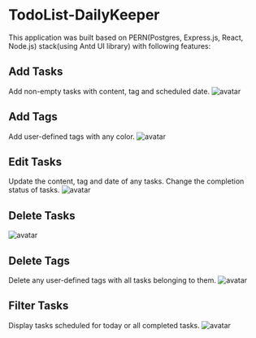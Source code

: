 # TodoList-DailyKeeper

This application was built based on PERN(Postgres, Express.js, React, Node.js) stack(using Antd UI library) with following features:

## Add Tasks
Add non-empty tasks with content, tag and scheduled date.
![avatar](/add-task.png)
## Add Tags
Add user-defined tags with any color.
![avatar](/add-tag.png)
## Edit Tasks
Update the content, tag and date of any tasks. Change the completion status of tasks.
![avatar](/edit-task.png)
## Delete Tasks
![avatar](/delete-task.png)
## Delete Tags
Delete any user-defined tags with all tasks belonging to them.
![avatar](/delete-tag.png)
## Filter Tasks
Display tasks scheduled for today or all completed tasks. 
![avatar](/filter-task.png)